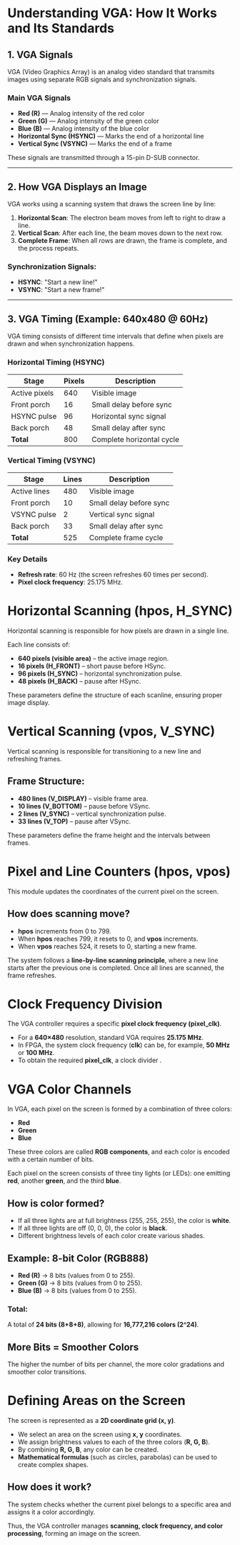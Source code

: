 # Understanding VGA: How It Works and Its Standards  

## 1. VGA Signals  

VGA (Video Graphics Array) is an analog video standard that transmits images using separate RGB signals and synchronization signals.  

### Main VGA Signals  
- **Red (R)** — Analog intensity of the red color  
- **Green (G)** — Analog intensity of the green color  
- **Blue (B)** — Analog intensity of the blue color  
- **Horizontal Sync (HSYNC)** — Marks the end of a horizontal line  
- **Vertical Sync (VSYNC)** — Marks the end of a frame  

These signals are transmitted through a 15-pin D-SUB connector.

---

## 2. How VGA Displays an Image  

VGA works using a scanning system that draws the screen line by line:  

1. **Horizontal Scan**: The electron beam moves from left to right to draw a line.  
2. **Vertical Scan**: After each line, the beam moves down to the next row.  
3. **Complete Frame**: When all rows are drawn, the frame is complete, and the process repeats.  

### Synchronization Signals:  
- **HSYNC**: "Start a new line!"  
- **VSYNC**: "Start a new frame!"  

---

## 3. VGA Timing (Example: 640x480 @ 60Hz)  

VGA timing consists of different time intervals that define when pixels are drawn and when synchronization happens.

### Horizontal Timing (HSYNC)  
| Stage          | Pixels  | Description                 |
|---------------|---------|-----------------------------|
| Active pixels | 640     | Visible image               |
| Front porch   | 16      | Small delay before sync     |
| HSYNC pulse   | 96      | Horizontal sync signal      |
| Back porch    | 48      | Small delay after sync      |
| **Total**     | 800     | Complete horizontal cycle   |

### Vertical Timing (VSYNC)  
| Stage         | Lines   | Description                 |
|--------------|---------|-----------------------------|
| Active lines | 480     | Visible image               |
| Front porch  | 10      | Small delay before sync     |
| VSYNC pulse  | 2       | Vertical sync signal        |
| Back porch   | 33      | Small delay after sync      |
| **Total**    | 525     | Complete frame cycle        |

### Key Details  
- **Refresh rate**: 60 Hz (the screen refreshes 60 times per second).  
- **Pixel clock frequency**: 25.175 MHz.  

# Horizontal Scanning (hpos, H_SYNC)  
Horizontal scanning is responsible for how pixels are drawn in a single line.  

Each line consists of:  
- **640 pixels (visible area)** – the active image region.  
- **16 pixels (H_FRONT)** – short pause before HSync.  
- **96 pixels (H_SYNC)** – horizontal synchronization pulse.  
- **48 pixels (H_BACK)** – pause after HSync.  

These parameters define the structure of each scanline, ensuring proper image display.  

# Vertical Scanning (vpos, V_SYNC)  
Vertical scanning is responsible for transitioning to a new line and refreshing frames.  

## Frame Structure:  
- **480 lines (V_DISPLAY)** – visible frame area.  
- **10 lines (V_BOTTOM)** – pause before VSync.  
- **2 lines (V_SYNC)** – vertical synchronization pulse.  
- **33 lines (V_TOP)** – pause after VSync.  

These parameters define the frame height and the intervals between frames.  

# Pixel and Line Counters (hpos, vpos)  
This module updates the coordinates of the current pixel on the screen.  

## How does scanning move?  
- **hpos** increments from 0 to 799.  
- When **hpos** reaches 799, it resets to 0, and **vpos** increments.  
- When **vpos** reaches 524, it resets to 0, starting a new frame.  

The system follows a **line-by-line scanning principle**, where a new line starts after the previous one is completed. Once all lines are scanned, the frame refreshes.  

# Clock Frequency Division  
The VGA controller requires a specific **pixel clock frequency (pixel_clk)**.  

- For a **640×480** resolution, standard VGA requires **25.175 MHz**.  
- In FPGA, the system clock frequency (**clk**) can be, for example, **50 MHz** or **100 MHz**.  
- To obtain the required **pixel_clk**, a clock divider .  

# VGA Color Channels  
In VGA, each pixel on the screen is formed by a combination of three colors:  
- **Red**  
- **Green**  
- **Blue**  

These three colors are called **RGB components**, and each color is encoded with a certain number of bits.  

Each pixel on the screen consists of three tiny lights (or LEDs): one emitting **red**, another **green**, and the third **blue**.  

## How is color formed?  
- If all three lights are at full brightness (255, 255, 255), the color is **white**.  
- If all three lights are off (0, 0, 0), the color is **black**.  
- Different brightness levels of each color create various shades.  

## Example: **8-bit Color (RGB888)**  
- **Red (R)** → 8 bits (values from 0 to 255).  
- **Green (G)** → 8 bits (values from 0 to 255).  
- **Blue (B)** → 8 bits (values from 0 to 255).  

### Total:  
A total of **24 bits (8+8+8)**, allowing for **16,777,216 colors (2^24)**.  

## More Bits = Smoother Colors  
The higher the number of bits per channel, the more color gradations and smoother color transitions.  

# Defining Areas on the Screen  
The screen is represented as a **2D coordinate grid (x, y)**.  

- We select an area on the screen using **x, y** coordinates.  
- We assign brightness values to each of the three colors (**R, G, B**).  
- By combining **R, G, B**, any color can be created.  
- **Mathematical formulas** (such as circles, parabolas) can be used to create complex shapes.  

## How does it work?  
The system checks whether the current pixel belongs to a specific area and assigns it a color accordingly.  

Thus, the VGA controller manages **scanning, clock frequency, and color processing**, forming an image on the screen.  
